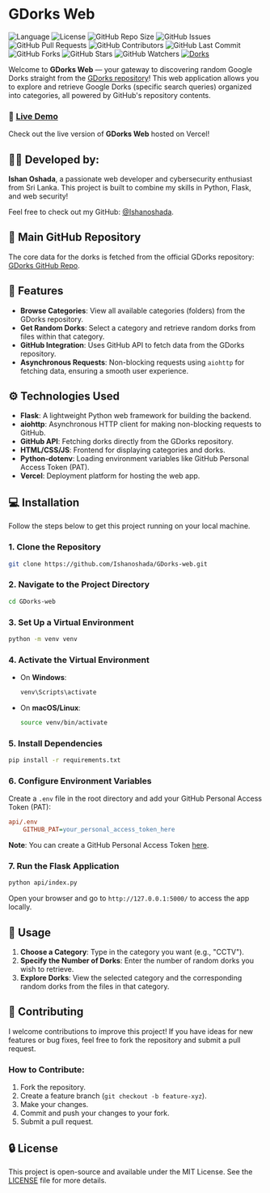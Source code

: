# GDorks Web

![Language](https://img.shields.io/badge/language-python-orange) ![License](https://img.shields.io/badge/license-MIT-green) ![GitHub Repo Size](https://img.shields.io/github/repo-size/Ishanoshada/GDorks-web) ![GitHub Issues](https://img.shields.io/github/issues/Ishanoshada/GDorks-web) ![GitHub Pull Requests](https://img.shields.io/github/issues-pr/Ishanoshada/GDorks-web) ![GitHub Contributors](https://img.shields.io/github/contributors/Ishanoshada/GDorks-web) ![GitHub Last Commit](https://img.shields.io/github/last-commit/Ishanoshada/GDorks-web) ![GitHub Forks](https://img.shields.io/github/forks/Ishanoshada/GDorks-web?style=social) ![GitHub Stars](https://img.shields.io/github/stars/Ishanoshada/GDorks-web?style=social) ![GitHub Watchers](https://img.shields.io/github/watchers/Ishanoshada/GDorks-web?style=social)
[![Dorks](https://img.shields.io/badge/Dorks-Discover%20the%20Internet-blue)](https://img.shields.io/)

Welcome to **GDorks Web** — your gateway to discovering random Google Dorks straight from the [GDorks repository](https://github.com/Ishanoshada/GDorks)! This web application allows you to explore and retrieve Google Dorks (specific search queries) organized into categories, all powered by GitHub's repository contents.

### 🚀 [Live Demo](https://gdork-web.vercel.app/)

Check out the live version of **GDorks Web** hosted on Vercel!

## 🧑‍💻 Developed by:

**Ishan Oshada**, a passionate web developer and cybersecurity enthusiast from Sri Lanka. This project is built to combine my skills in Python, Flask, and web security!

Feel free to check out my GitHub: [@Ishanoshada](https://github.com/Ishanoshada).

## 🔑 Main GitHub Repository

The core data for the dorks is fetched from the official GDorks repository: [GDorks GitHub Repo](https://github.com/Ishanoshada/GDorks).

## 🌟 Features

- **Browse Categories**: View all available categories (folders) from the GDorks repository.
- **Get Random Dorks**: Select a category and retrieve random dorks from files within that category.
- **GitHub Integration**: Uses GitHub API to fetch data from the GDorks repository.
- **Asynchronous Requests**: Non-blocking requests using `aiohttp` for fetching data, ensuring a smooth user experience.

## ⚙️ Technologies Used

- **Flask**: A lightweight Python web framework for building the backend.
- **aiohttp**: Asynchronous HTTP client for making non-blocking requests to GitHub.
- **GitHub API**: Fetching dorks directly from the GDorks repository.
- **HTML/CSS/JS**: Frontend for displaying categories and dorks.
- **Python-dotenv**: Loading environment variables like GitHub Personal Access Token (PAT).
- **Vercel**: Deployment platform for hosting the web app.

## 💻 Installation

Follow the steps below to get this project running on your local machine.

### 1. Clone the Repository

```bash
git clone https://github.com/Ishanoshada/GDorks-web.git
```

### 2. Navigate to the Project Directory

```bash
cd GDorks-web
```

### 3. Set Up a Virtual Environment

```bash
python -m venv venv
```

### 4. Activate the Virtual Environment

- On **Windows**:
  ```bash
  venv\Scripts\activate
  ```
- On **macOS/Linux**:
  ```bash
  source venv/bin/activate
  ```

### 5. Install Dependencies

```bash
pip install -r requirements.txt
```

### 6. Configure Environment Variables

Create a `.env` file in the root directory and add your GitHub Personal Access Token (PAT):

```ini
api/.env
    GITHUB_PAT=your_personal_access_token_here 
```

**Note**: You can create a GitHub Personal Access Token [here](https://github.com/settings/tokens).

### 7. Run the Flask Application

```bash
python api/index.py
```

Open your browser and go to `http://127.0.0.1:5000/` to access the app locally.

## 📱 Usage

1. **Choose a Category**: Type in the category you want (e.g., "CCTV").
2. **Specify the Number of Dorks**: Enter the number of random dorks you wish to retrieve.
3. **Explore Dorks**: View the selected category and the corresponding random dorks from the files in that category.

## 🤝 Contributing

I welcome contributions to improve this project! If you have ideas for new features or bug fixes, feel free to fork the repository and submit a pull request.

### How to Contribute:

1. Fork the repository.
2. Create a feature branch (`git checkout -b feature-xyz`).
3. Make your changes.
4. Commit and push your changes to your fork.
5. Submit a pull request.

## 🔒 License

This project is open-source and available under the MIT License. See the [LICENSE](LICENSE) file for more details.
